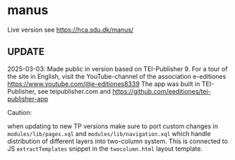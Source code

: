 # manus
Live version see
https://hca.sdu.dk/manus/


## UPDATE
2025-03-03: Made public in version based on TEI-Publisher 9.
For a tour of the site in English, visit the YouTube-channel of the association e-editiones
https://www.youtube.com/@e-editiones8339
The app was built in TEI-Publisher, see teipublisher.com and https://github.com/eeditiones/tei-publisher-app




Caution: 

when updating to new TP versions make sure to port custom changes in `modules/lib/pages.xql` and `modules/lib/navigation.xql` which handle distribution of different layers into two-column system. This is connected to JS `extractTemplates` snippet in the `twocolumn.html` layout template.

